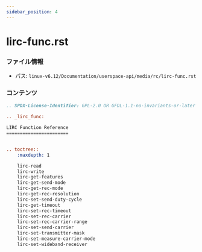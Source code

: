 ```yaml
---
sidebar_position: 4
---
```

# lirc-func.rst

### ファイル情報

- パス: `linux-v6.12/Documentation/userspace-api/media/rc/lirc-func.rst`

### コンテンツ

```rst
.. SPDX-License-Identifier: GPL-2.0 OR GFDL-1.1-no-invariants-or-later

.. _lirc_func:

LIRC Function Reference
=======================


.. toctree::
    :maxdepth: 1

    lirc-read
    lirc-write
    lirc-get-features
    lirc-get-send-mode
    lirc-get-rec-mode
    lirc-get-rec-resolution
    lirc-set-send-duty-cycle
    lirc-get-timeout
    lirc-set-rec-timeout
    lirc-set-rec-carrier
    lirc-set-rec-carrier-range
    lirc-set-send-carrier
    lirc-set-transmitter-mask
    lirc-set-measure-carrier-mode
    lirc-set-wideband-receiver

```
